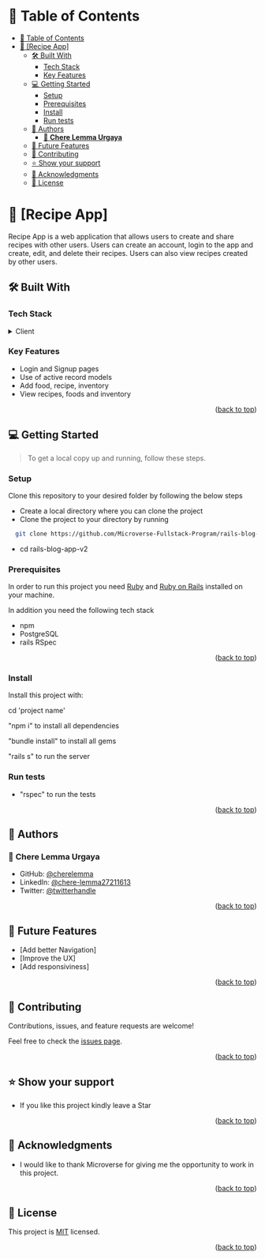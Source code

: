 <a name="readme-top"></a>

# 📗 Table of Contents

- [📗 Table of Contents](#-table-of-contents)
- [📖 \[Recipe App\] ](#-recipe-app-)
  - [🛠 Built With ](#-built-with-)
    - [Tech Stack ](#tech-stack-)
    - [Key Features ](#key-features-)
  - [💻 Getting Started ](#-getting-started-)
    - [Setup](#setup)
    - [Prerequisites](#prerequisites)
    - [Install](#install)
    - [Run tests](#run-tests)
  - [👥 Authors ](#-authors-)
    - [👤 **Chere Lemma Urgaya**](#-chere-lemma-urgaya)
  - [🔭 Future Features ](#-future-features-)
  - [🤝 Contributing ](#-contributing-)
  - [⭐️ Show your support ](#️-show-your-support-)
  - [🙏 Acknowledgments ](#-acknowledgments-)
  - [📝 License ](#-license-)

<!-- PROJECT DESCRIPTION -->

# 📖 [Recipe App] <a name="about-project"></a>

Recipe App is a web application that allows users to create and share recipes with other users. Users can create an account, login to the app and create, edit, and delete their recipes. Users can also view recipes created by other users.

## 🛠 Built With <a name="built-with"></a>

### Tech Stack <a name="tech-stack"></a>

<details>
  <summary>Client</summary>
  <ul>
    <li><a href="https://reactjs.org/">Rails</a></li>
  </ul>
</details>


<!-- Features -->

### Key Features <a name="key-features"></a>

- Login and Signup pages
- Use of active record models
- Add food, recipe, inventory
- View recipes, foods and inventory

<p align="right">(<a href="#readme-top">back to top</a>)</p>


<!-- GETTING STARTED -->

## 💻 Getting Started <a name="getting-started"></a>

> To get a local copy up and running, follow these steps.

### Setup

Clone this repository to your desired folder by following the below steps

- Create a local directory where you can clone the project
- Clone the project to your directory by running

```sh
  git clone https://github.com/Microverse-Fullstack-Program/rails-blog-app-v2
```
- cd rails-blog-app-v2

### Prerequisites 

In order to run this project you need [Ruby](https://www.ruby-lang.org/en/) and [Ruby on Rails](https://rubyonrails.org/) installed on your machine.

In addition you need the following tech stack
- npm
- PostgreSQL
- rails RSpec 

<p align="right">(<a href="#readme-top">back to top</a>)</p>

### Install

Install this project with:

cd 'project name'

"npm i" to install all dependencies

"bundle install" to install all gems

"rails s" to run the server

### Run tests

- "rspec" to run the tests

<p align="right">(<a href="#readme-top">back to top</a>)</p>

<!-- AUTHORS -->

## 👥 Authors <a name="authors"></a>

### 👤 **Chere Lemma Urgaya**

- GitHub: [@cherelemma](https://github.com/cherelemma)
- LinkedIn: [@chere-lemma27211613](https://www.linkedin.com/in/chere-lemma-urgaya)
- Twitter: [@twitterhandle](https://twitter.com/Chere21271613)


<p align="right">(<a href="#readme-top">back to top</a>)</p>

<!-- FUTURE FEATURES -->

## 🔭 Future Features <a name="future-features"></a>

-   [Add better Navigation]
-   [Improve the UX]
-   [Add responsiviness]


<p align="right">(<a href="#readme-top">back to top</a>)</p>

<!-- CONTRIBUTING -->

## 🤝 Contributing <a name="contributing"></a>

Contributions, issues, and feature requests are welcome!

Feel free to check the [issues page](../../issues/).

<p align="right">(<a href="#readme-top">back to top</a>)</p>

<!-- SUPPORT -->

## ⭐️ Show your support <a name="support"></a>

- If you like this project kindly leave a Star

<p align="right">(<a href="#readme-top">back to top</a>)</p>

<!-- ACKNOWLEDGEMENTS -->

## 🙏 Acknowledgments <a name="acknowledgements"></a>

- I would like to thank Microverse for giving me the opportunity to work in this project.

<p align="right">(<a href="#readme-top">back to top</a>)</p>

<!-- LICENSE -->

## 📝 License <a name="license"></a>

This project is [MIT](./LICENSE) licensed.

<p align="right">(<a href="#readme-top">back to top</a>) </p>
